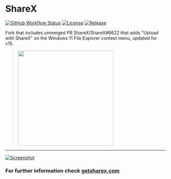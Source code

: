 # ShareX

[![GitHub Workflow Status](https://img.shields.io/github/actions/workflow/status/kramerc/ShareX/build.yml?branch=v15&label=Build&cacheSeconds=3600)](https://github.com/kramerc/ShareX/actions/workflows/build.yml)
[![License](https://img.shields.io/github/license/kramerc/ShareX?label=License&color=brightgreen&cacheSeconds=3600)](./LICENSE.txt)
[![Release](https://img.shields.io/github/v/release/kramerc/ShareX?label=Release&color=brightgreen&cacheSeconds=3600)](https://github.com/kramerc/ShareX/releases/latest)

Fork that includes unmerged PR ShareX/ShareX#6622 that adds "Upload with ShareX" on the Windows 11 File Explorer context menu, updated for v15.

> <img src="https://camo.githubusercontent.com/ca3a8da9407ff036a079d20c7cf95caedf69a39e583ad959e1b13f6a66dbff51/68747470733a2f2f63646e2e646973636f72646170702e636f6d2f6174746163686d656e74732f3139343137303132343835393733363036352f313034363930343434313931373431393535302f53637265656e73686f745f323032322d31312d32385f3136343235322e706e67" width="300">

---

[![Screenshot](https://getsharex.com/img/ShareX_Screenshot.png)](https://getsharex.com)

### For further information check [getsharex.com](https://getsharex.com)
